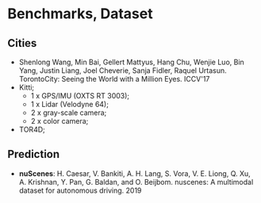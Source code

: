 # Benchmarks, Dataset

## Cities
- Shenlong Wang, Min Bai, Gellert Mattyus, Hang Chu, Wenjie Luo, Bin Yang, Justin Liang, Joel Cheverie, Sanja Fidler, Raquel Urtasun. TorontoCity: Seeing the World with a Million Eyes. ICCV'17
- Kitti;
	- 1 x GPS/IMU (OXTS RT 3003);
	- 1 x Lidar (Velodyne 64);
	- 2 x gray-scale camera;
	- 2 x color camera;
- TOR4D;

## Prediction
- **nuScenes**: H. Caesar, V. Bankiti, A. H. Lang, S. Vora, V. E. Liong, Q. Xu, A. Krishnan, Y. Pan, G. Baldan, and O. Beijbom. nuscenes: A multimodal dataset for autonomous driving. 2019
